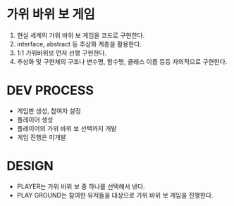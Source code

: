 # 가위 바위 보 게임
1. 현실 세계의 가위 바위 보 게임을 코드로 구현한다.
2. interface, abstract 등 추상화 계층을 활용한다.
3. 1:1 가위바위보 먼저 선행 구현한다.
4. 추상화 및 구현체의 구조나 변수명, 함수명, 클래스 이름 등등 자의적으로 구현한다.

# DEV PROCESS
- 게임판 생성, 참여자 설정
- 플레이어 생성
- 플레이어의 가위 바위 보 선택까지 개발
- 게임 진행은 미개발

# DESIGN
- PLAYER는 가위 바위 보 중 하나를 선택해서 낸다.
- PLAY GROUND는 참여한 유저들을 대상으로 가위 바위 보 게임을 진행한다.

